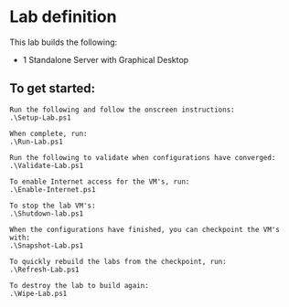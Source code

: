 # Lab definition

This lab builds the following:

* 1 Standalone Server with Graphical Desktop

## To get started:

    
    Run the following and follow the onscreen instructions:
    .\Setup-Lab.ps1

    When complete, run:
    .\Run-Lab.ps1

    Run the following to validate when configurations have converged:
    .\Validate-Lab.ps1

    To enable Internet access for the VM's, run:
    .\Enable-Internet.ps1

    To stop the lab VM's:
    .\Shutdown-lab.ps1

    When the configurations have finished, you can checkpoint the VM's with:
    .\Snapshot-Lab.ps1

    To quickly rebuild the labs from the checkpoint, run:
    .\Refresh-Lab.ps1

    To destroy the lab to build again:
    .\Wipe-Lab.ps1 

